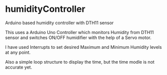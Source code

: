 # humidityController
Arduino based humidity controller with DTH11 sensor 

This uses a Arduino Uno Controller which monitors Humidity from DTH11 sensor and switches ON/OFF humidifier with the help of a  Servo motor.

I have used Interrupts to set desired Maximum and Minimum Humidity levels at any point.

Also a simple loop structure to display the time, but the time modle is not accurate yet. 
